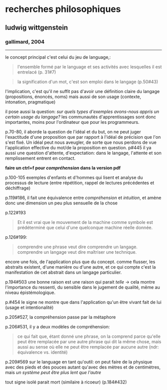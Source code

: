 # recherches philosophiques

## ludwig wittgenstein

###  gallimard, 2004

---

le concept principal c'est celui du jeu de language,:

> l'ensemble formé par le language et ses activités avec lesquelles il est entrelacé (p. 31#7)

> la signification d'un mot, c'est son emploi dans le langage (p.50#43)

l'implication, c'est qu'il ne suffit pas d'avoir une définition claire du langage (propositions, énoncés, noms) mais aussi de son usage (contexte, intonation, pragmatique)

il pose aussi la question: _sur quels types d'exemples avons-nous appris un certain usage du langage?_ les communautés d'apprentissages sont donc importantes, moins pour l'ordinateur que pour les programmeurs.

p.70-80, il aborde la question de l'idéal et du but, on ne peut juger l'exactitude d'une proposition que par rapport à l'idéal de précision que l'on s'est fixé. Un idéal peut nous aveugler, de sorte que nous perdons de vue l'application effective du mot/de la proposition en question. p#445 il ya  aussi une question d'attente, d'expectation: dans le langage, l'attente et son remplissement entrent en contact.

**faire un ctrl+f pour _compréhension_ dans la version pdf**

p.100-105 exemples d'enfants et d'hommes qui lisent et analyse du processus de lecture (entre répétition, rappel de lectures précédentes et déchiffrage)

p.119#186, il fait une équivalence entre _compréhension_ et _intuition_, et amène donc une dimension un peu plus sensuelle de la chose

p.122#193

> Et il est vrai que le mouvement de la machine comme symbole est prédéterminé que celui d'une quelconque machine réelle donnée.

p.126#199:

> comprendre une phrase veut dire comprendre un langage. comprendre un langage veut dire maîtriser une technique.

encore une fois, de l'application plus que du concept. comme flusser, les abstraits existent, d'une manière ou d'une autre, et ce qui compte c'est la manifestation de cet abstrait dans un langage particulier.

p.194#503 une bonne raison est une raison qui parait _telle_ -> cela montre l'importance du ressenti, du sensible dans le jugement de qualité, même au niveau épistémologique.

p.#454 le signe ne montre que dans l'application qu'un être vivant fait de lui (usage et intentionalité)

p.205#527, la compréhension passe par la métaphore

p.206#531, il y a deux modèles de compréhension:

> ce qui fait que, étant donné une phrase, on la comprend parce qu'elle peut être remplacée par une autre phrase qui dit la même chose, mais aussi au sense où elle ne peut être remplacée par aucune autre (ndr: équivalence vs. identité)

p.209#569 sur le language en tant qu'outil: on peut faire de la physique avec des pieds et des pouces autant qu'avec des mètres et de centimètres, mais _un système peut être plus lent que l'autre_

tout signe isolé parait mort (similaire à ricoeur) (p.184#432)

